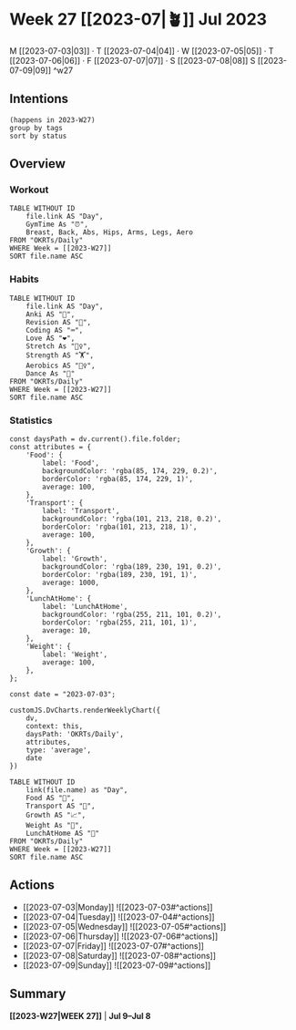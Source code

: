 # Week 27 [[2023-07|🪴]] Jul 2023
M [[2023-07-03|03]] · T [[2023-07-04|04]] · W [[2023-07-05|05]] · T [[2023-07-06|06]] · F [[2023-07-07|07]] · S [[2023-07-08|08]] S [[2023-07-09|09]] ^w27
## Intentions
```tasks
(happens in 2023-W27)
group by tags
sort by status
```
## Overview
### Workout
```dataview
TABLE WITHOUT ID
	file.link AS "Day",
	GymTime As "⏰",
	Breast, Back, Abs, Hips, Arms, Legs, Aero
FROM "OKRTs/Daily"
WHERE Week = [[2023-W27]]
SORT file.name ASC
```
### Habits
```dataview
TABLE WITHOUT ID
	file.link AS "Day",
	Anki AS "📇",
	Revision AS "🔁",
	Coding AS "⌨️",
	Love AS "❤️",
	Stretch As "🧘‍♀️",
	Strength AS "🏋️",
	Aerobics AS "🏃‍♀️",
	Dance As "💃"
FROM "OKRTs/Daily"
WHERE Week = [[2023-W27]]
SORT file.name ASC
```
### Statistics
```dataviewjs
const daysPath = dv.current().file.folder;
const attributes = {
	'Food': {
		label: 'Food',
		backgroundColor: 'rgba(85, 174, 229, 0.2)',
		borderColor: 'rgba(85, 174, 229, 1)',
		average: 100,
	},
	'Transport': {
		label: 'Transport',
		backgroundColor: 'rgba(101, 213, 218, 0.2)',
		borderColor: 'rgba(101, 213, 218, 1)',
		average: 100,
	},
	'Growth': {
		label: 'Growth',
		backgroundColor: 'rgba(189, 230, 191, 0.2)',
		borderColor: 'rgba(189, 230, 191, 1)',
		average: 1000,
	},
	'LunchAtHome': {
		label: 'LunchAtHome',
		backgroundColor: 'rgba(255, 211, 101, 0.2)',
		borderColor: 'rgba(255, 211, 101, 1)',
		average: 10,
	},
	'Weight': {
		label: 'Weight',
		average: 100,
	},
};

const date = "2023-07-03";

customJS.DvCharts.renderWeeklyChart({
	dv,
	context: this,
	daysPath: 'OKRTs/Daily',
	attributes,
	type: 'average',
	date
})
```

```dataview
TABLE WITHOUT ID
	link(file.name) as "Day",
	Food AS "🍙",
	Transport AS "🚈",
	Growth AS "📈",
	Weight As "💪",
	LunchAtHome AS "🍚"
FROM "OKRTs/Daily"
WHERE Week = [[2023-W27]]
SORT file.name ASC
```
## Actions
- [[2023-07-03|Monday]]
	![[2023-07-03#^actions]]
- [[2023-07-04|Tuesday]]
	![[2023-07-04#^actions]]
- [[2023-07-05|Wednesday]]
	![[2023-07-05#^actions]]
- [[2023-07-06|Thursday]]
	![[2023-07-06#^actions]]
- [[2023-07-07|Friday]]
	![[2023-07-07#^actions]]
- [[2023-07-08|Saturday]]
	![[2023-07-08#^actions]]
- [[2023-07-09|Sunday]]
	![[2023-07-09#^actions]]
## Summary
**[[2023-W27|WEEK 27]]** | **Jul 9–Jul 8**
